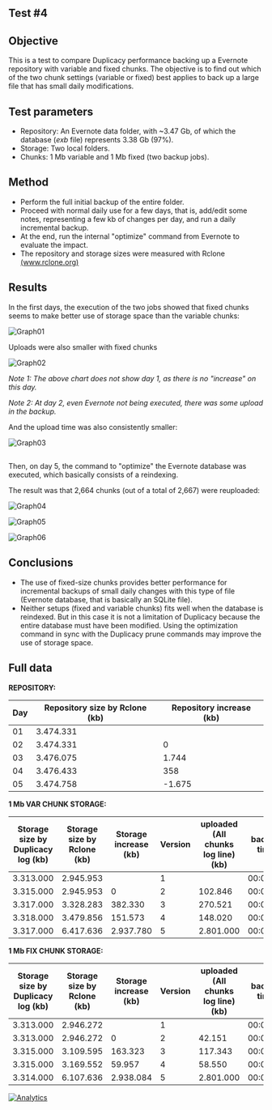 ## Test #4

## Objective

This is a test to compare Duplicacy performance backing up a Evernote repository with variable and fixed chunks. The objective is to find out which of the two chunk settings (variable or fixed) best applies to back up a large file that has small daily modifications.

## Test parameters

* Repository: An Evernote data folder, with ~3.47 Gb, of which the database (*exb* file) represents 3.38 Gb (97%).
* Storage: Two local folders.
* Chunks: 1 Mb variable and 1 Mb fixed (two backup jobs).

## Method

* Perform the full initial backup of the entire folder.
* Proceed with normal daily use for a few days, that is, add/edit some notes, representing a few kb of changes per day, and run a daily incremental backup.
* At the end, run the internal "optimize" command from Evernote to evaluate the impact.
* The repository and storage sizes were measured with Rclone [(www.rclone.org)](http://www.rclone.org)

## Results

In the first days, the execution of the two jobs showed that fixed chunks seems to make better use of storage space than the variable chunks:

![Graph01][1]



Uploads were also smaller with fixed chunks

![Graph02][2]

*Note 1: The above chart does not show day 1, as there is no "increase" on this day.*

*Note 2: At day 2, even Evernote not being executed, there was some upload in the backup.*


And the upload time was also consistently smaller:

![Graph03][3]

## 

Then, on day 5, the command to "optimize" the Evernote database was executed, which basically consists of a reindexing.

The result was that 2,664 chunks (out of a total of 2,667) were reuploaded:

![Graph04][4]

![Graph05][5]

![Graph06][6]

## Conclusions

* The use of fixed-size chunks provides better performance for incremental backups of small daily changes with this type of file (Evernote database, that is basically an SQLite file).
* Neither setups (fixed and variable chunks) fits well when the database is reindexed. But in this case it is not a limitation of Duplicacy because the entire database must have been modified. Using the optimization command in sync with the Duplicacy prune commands may improve the use of storage space.

## 

  [1]: https://raw.githubusercontent.com/TowerBR/backup_software_testing/master/images/teste04/evernote1.png
  [2]: images/teste04/evernote2.png
  [3]: images/teste04/evernote3.png  
  [4]: images/teste04/evernote4.png  
  [5]: images/teste04/evernote5.png  
  [6]: images/teste04/evernote6.png  

## Full data

**REPOSITORY:**

| Day | Repository size     by Rclone     (kb) | Repository increase     (kb) |
|-----|----------------------------------------|------------------------------|
| 01  | 3.474.331                              |                              |
| 02  | 3.474.331                              | 0                            |
| 03  | 3.476.075                              | 1.744                        |
| 04  | 3.476.433                              | 358                          |
| 05  | 3.474.758                              | -1.675                       |

**1 Mb VAR CHUNK STORAGE:**

| Storage size by Duplicacy   log     (kb) | Storage size by Rclone     (kb) | Storage increase     (kb)  | Version | uploaded     (All chunks      log line) (kb) | backup time |
|------------------------------------------|---------------------------------|----------------------------|---------|----------------------------------------------|-------------|
| 3.313.000                                | 2.945.953                       |                            | 1       |                                              | 00:03:38    |
| 3.315.000                                | 2.945.953                       | 0                          | 2       | 102.846                                      | 00:02:16    |
| 3.317.000                                | 3.328.283                       | 382.330                    | 3       | 270.521                                      | 00:02:12    |
| 3.318.000                                | 3.479.856                       | 151.573                    | 4       | 148.020                                      | 00:02:23    |
| 3.317.000                                | 6.417.636                       | 2.937.780                  | 5       | 2.801.000                                    | 00:04:30    |

**1 Mb FIX CHUNK STORAGE:**

| Storage size by Duplicacy   log     (kb) | Storage size by Rclone     (kb) | Storage increase     (kb)  | Version | uploaded     (All chunks      log line) (kb) | backup time |
|------------------------------------------|---------------------------------|----------------------------|---------|----------------------------------------------|-------------|
| 3.313.000                                | 2.946.272                       |                            | 1       |                                              | 00:03:23    |
| 3.313.000                                | 2.946.272                       | 0                          | 2       | 42.151                                       | 00:00:11    |
| 3.315.000                                | 3.109.595                       | 163.323                    | 3       | 117.343                                      | 00:01:37    |
| 3.315.000                                | 3.169.552                       | 59.957                     | 4       | 58.550                                       | 00:01:40    |
| 3.314.000                                | 6.107.636                       | 2.938.084                  | 5       | 2.801.000                                    | 00:03:20    |


[![Analytics](https://ga-beacon.appspot.com/UA-113708097-1/test_04?pixel)](https://github.com/igrigorik/ga-beacon)
